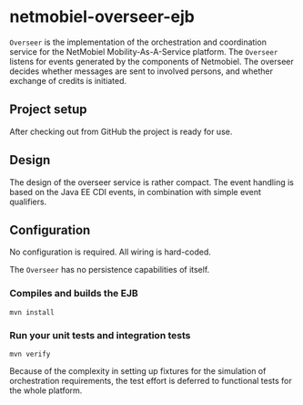 # netmobiel-overseer-ejb

`Overseer` is the implementation of the orchestration and coordination service for the NetMobiel Mobility-As-A-Service platform. The `Overseer` listens for events generated by the components of Netmobiel. The overseer decides whether messages are sent to involved persons, and whether exchange of credits is initiated.

 
## Project setup
After checking out from GitHub the project is ready for use.

## Design
The design of the overseer service is rather compact. The event handling is based on the Java EE CDI events, in combination with simple event qualifiers.
  
## Configuration
No configuration is required. All wiring is hard-coded.

The `Overseer` has no persistence capabilities of itself.

### Compiles and builds the EJB 
```
mvn install
```
### Run your unit tests and integration tests
```
mvn verify
```
Because of the complexity in setting up fixtures for the simulation of orchestration requirements, the test effort is deferred to functional tests for the whole platform.

